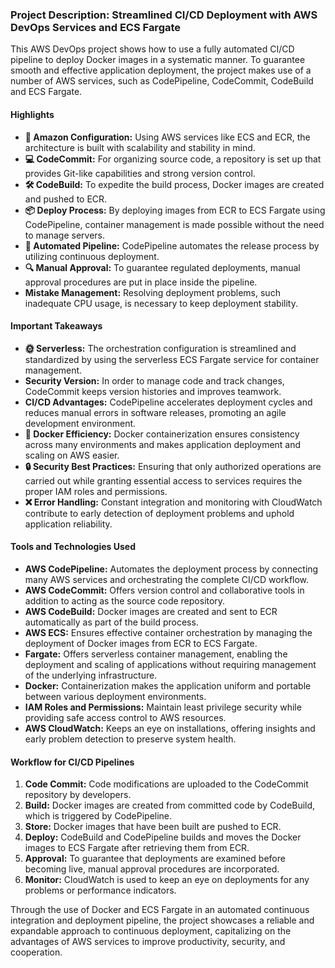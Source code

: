### Project Description: Streamlined CI/CD Deployment with AWS DevOps Services and ECS Fargate

This AWS DevOps project shows how to use a fully automated CI/CD pipeline to deploy Docker images in a systematic manner. To guarantee smooth and effective application deployment, the project makes use of a number of AWS services, such as CodePipeline, CodeCommit, CodeBuild and ECS Fargate.

#### Highlights 

- **🚀 Amazon Configuration:** Using AWS services like ECS and ECR, the architecture is built with scalability and stability in mind.
- **💻 CodeCommit:** For organizing source code, a repository is set up that provides Git-like capabilities and strong version control. 
- **🛠️ CodeBuild:** To expedite the build process, Docker images are created and pushed to ECR. 
- **📦 Deploy Process:** By deploying images from ECR to ECS Fargate using CodePipeline, container management is made possible without the need to manage servers. 
- **🔄 Automated Pipeline:** CodePipeline automates the release process by utilizing continuous deployment. 
- **🔍 Manual Approval:** To guarantee regulated deployments, manual approval procedures are put in place inside the pipeline. 
- **Mistake Management:** Resolving deployment problems, such inadequate CPU usage, is necessary to keep deployment stability. 

#### Important Takeaways 

- **🌞 Serverless:** The orchestration configuration is streamlined and standardized by using the serverless ECS Fargate service for container management.
- **Security Version:** In order to manage code and track changes, CodeCommit keeps version histories and improves teamwork. 
- **CI/CD Advantages:** CodePipeline accelerates deployment cycles and reduces manual errors in software releases, promoting an agile development environment. 
- **🐳 Docker Efficiency:** Docker containerization ensures consistency across many environments and makes application deployment and scaling on AWS easier. 
- **🔒 Security Best Practices:** Ensuring that only authorized operations are carried out while granting essential access to services requires the proper IAM roles and permissions. 
- **❌ Error Handling:**  Constant integration and monitoring with CloudWatch contribute to early detection of deployment problems and uphold application reliability. 

#### Tools and Technologies Used
- **AWS CodePipeline:** Automates the deployment process by connecting many AWS services and orchestrating the complete CI/CD workflow.
- **AWS CodeCommit:** Offers version control and collaborative tools in addition to acting as the source code repository.
- **AWS CodeBuild:** Docker images are created and sent to ECR automatically as part of the build process. 
- **AWS ECS:** Ensures effective container orchestration by managing the deployment of Docker images from ECR to ECS Fargate. 
- **Fargate:** Offers serverless container management, enabling the deployment and scaling of applications without requiring management of the underlying infrastructure. 
- **Docker:** Containerization makes the application uniform and portable between various deployment environments. 
- **IAM Roles and Permissions:** Maintain least privilege security while providing safe access control to AWS resources. 
- **AWS CloudWatch:** Keeps an eye on installations, offering insights and early problem detection to preserve system health. 

#### Workflow for CI/CD Pipelines 

1. **Code Commit:** Code modifications are uploaded to the CodeCommit repository by developers.
2. **Build:** Docker images are created from committed code by CodeBuild, which is triggered by CodePipeline. 
3. **Store:** Docker images that have been built are pushed to ECR. 
4. **Deploy:** CodeBuild and CodePipeline builds and moves the Docker images to ECS Fargate after retrieving them from ECR. 
5. **Approval:** To guarantee that deployments are examined before becoming live, manual approval procedures are incorporated. 
6. **Monitor:** CloudWatch is used to keep an eye on deployments for any problems or performance indicators. 

Through the use of Docker and ECS Fargate in an automated continuous integration and deployment pipeline, the project showcases a reliable and expandable approach to continuous deployment, capitalizing on the advantages of AWS services to improve productivity, security, and cooperation. 

